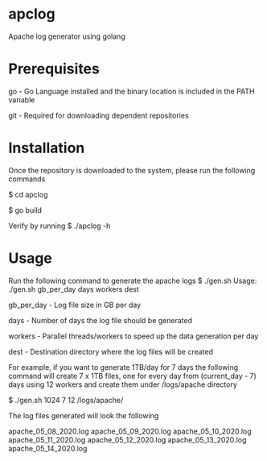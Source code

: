 # apclog
Apache log generator using golang

# Prerequisites
 go  - Go Language installed and the binary location is included in the PATH variable
 
 git - Required for downloading dependent repositories


# Installation
Once the repository is downloaded to the system, please run the following commands

$ cd apclog

$ go build

Verify by running
$ ./apclog -h


# Usage
Run the following command to generate the apache logs
$ ./gen.sh
Usage: ./gen.sh gb_per_day days workers dest

gb_per_day - Log file size in GB per day

days - Number of days the log file should be generated

workers - Parallel threads/workers to speed up the data generation per day

dest - Destination directory where the log files will be created


For example, if you want to generate 1TB/day for 7 days the following command
will create 7 x 1TB files, one for every day from (current_day - 7) days
using 12 workers and create them under /logs/apache directory

$ ./gen.sh 1024 7 12 /logs/apache/

The log files generated will look the following

apache_05_08_2020.log  apache_05_09_2020.log  apache_05_10_2020.log  apache_05_11_2020.log  apache_05_12_2020.log
apache_05_13_2020.log  apache_05_14_2020.log
